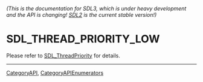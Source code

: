 ###### (This is the documentation for SDL3, which is under heavy development and the API is changing! [SDL2](https://wiki.libsdl.org/SDL2/) is the current stable version!)
# SDL_THREAD_PRIORITY_LOW

Please refer to [SDL_ThreadPriority](SDL_ThreadPriority) for details.

----
[CategoryAPI](CategoryAPI), [CategoryAPIEnumerators](CategoryAPIEnumerators)

